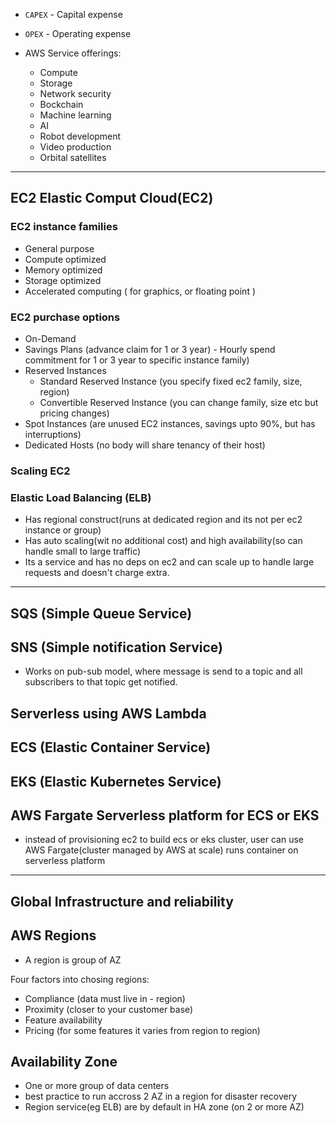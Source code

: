 

- `CAPEX` - Capital expense
- `OPEX` - Operating expense

- AWS Service offerings:
  - Compute
  - Storage
  - Network security
  - Bockchain
  - Machine learning
  - AI
  - Robot development
  - Video production
  - Orbital satellites
    

---

## EC2 Elastic Comput Cloud(EC2)

### EC2 instance families

- General purpose
- Compute optimized
- Memory optimized
- Storage optimized
- Accelerated computing ( for graphics, or floating point )

### EC2 purchase options

- On-Demand
- Savings Plans (advance claim for 1 or 3 year) - Hourly spend commitment for 1 or 3 year to specific instance family)
- Reserved Instances
  - Standard Reserved Instance (you specify fixed ec2 family, size, region)
  - Convertible Reserved Instance (you can change family, size etc but pricing changes)
- Spot Instances (are unused EC2 instances, savings upto 90%, but has interruptions)
- Dedicated Hosts (no body will share tenancy of their host)

### Scaling EC2

### Elastic Load Balancing (ELB)

- Has regional construct(runs at dedicated region and its not per ec2 instance or group)
- Has auto scaling(wit no additional cost) and high availability(so can handle small to large traffic)
- Its a service and  has no deps on ec2 and can scale up to handle large requests and doesn't charge extra.

---

## SQS (Simple Queue Service)

## SNS (Simple notification Service)

- Works on pub-sub model, where message is send to a topic and all subscribers to that topic get notified.

## Serverless using AWS Lambda

## ECS (Elastic Container Service)

## EKS (Elastic Kubernetes Service)

## AWS Fargate Serverless  platform for ECS or EKS
- instead of provisioning ec2 to build ecs or eks cluster, user can use AWS Fargate(cluster managed by AWS at scale) runs container on serverless platform

---

## Global Infrastructure and reliability

## AWS Regions
- A region is group of AZ

Four factors into chosing regions:
- Compliance (data must live in - region)
- Proximity (closer to your customer base)
- Feature availability
- Pricing (for some features it varies from region to region)

## Availability Zone
- One or more group of data centers
- best practice to run accross 2 AZ in a region for disaster recovery
- Region service(eg ELB) are by default in HA zone (on 2 or more AZ)




